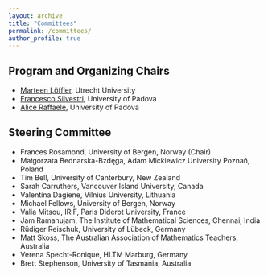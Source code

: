 ```yaml
---
layout: archive
title: "Committees"
permalink: /committees/
author_profile: true
---
```


## Program and Organizing Chairs

- [Marteen Löffler](https://webspace.science.uu.nl/~loffl001/about.html), Utrecht University
- [Francesco Silvestri](https://www.dei.unipd.it/~silvestri/index.html), University of Padova
- [Alice Raffaele](https://aliceraffaele.github.io), University of Padova


## Steering Committee

- Frances Rosamond, University of Bergen, Norway (Chair)
- Małgorzata Bednarska-Bzdęga, Adam Mickiewicz University Poznań, Poland
- Tim Bell, University of Canterbury, New Zealand
- Sarah Carruthers, Vancouver Island University, Canada
- Valentina Dagiene, Vilnius University, Lithuania
- Michael Fellows, University of Bergen, Norway
- Valia Mitsou, IRIF, Paris Diderot University, France
- Jam Ramanujam, The Institute of Mathematical Sciences, Chennai, India
- Rüdiger Reischuk, University of Lübeck, Germany
- Matt Skoss, The Australian Association of Mathematics Teachers, Australia
- Verena Specht-Ronique, HLTM Marburg, Germany
- Brett Stephenson, University of Tasmania, Australia